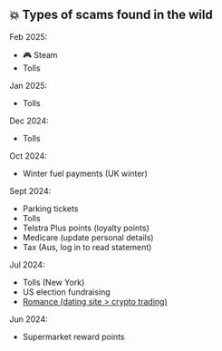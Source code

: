 ## 💥 Types of scams found in the wild

Feb 2025: 
- 🎮 Steam
- Tolls
  
Jan 2025:
- Tolls

Dec 2024:
- Tolls

Oct 2024: 
- Winter fuel payments (UK winter)

Sept 2024: 
- Parking tickets
- Tolls
- Telstra Plus points (loyalty points)
- Medicare (update personal details)
- Tax (Aus, log in to read statement)

Jul 2024: 
- Tolls (New York)
- US election fundraising
- [Romance (dating site > crypto trading)](https://www.bbb.org/scamtracker/lookupscam/869604)

Jun 2024:
- Supermarket reward points
